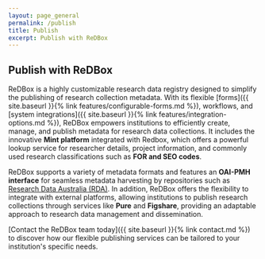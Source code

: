 ```yaml
---
layout: page_general
permalink: /publish
title: Publish
excerpt: Publish with ReDBox
---
```


## Publish with ReDBox

ReDBox is a highly customizable research data registry designed to simplify the publishing of research collection
metadata.
With its flexible
[forms]({{ site.baseurl }}{% link features/configurable-forms.md %}),
workflows, and
[system integrations]({{ site.baseurl }}{% link features/integration-options.md %}),
ReDBox empowers institutions to efficiently create, manage, and publish metadata for research data collections.
It includes the innovative **Mint platform** integrated with Redbox, which offers a powerful lookup service
for researcher details, project information, and commonly used research classifications such as **FOR and SEO codes**.

ReDBox supports a variety of metadata formats and features an **OAI-PMH interface** for seamless metadata harvesting
by repositories such as
[Research Data Australia (RDA)](https://researchdata.edu.au/).
In addition, ReDBox offers the flexibility to integrate with external platforms, allowing institutions to
publish research collections through services like **Pure** and **Figshare**, providing an adaptable approach to
research data management and dissemination.

[Contact the ReDBox team today]({{ site.baseurl }}{% link contact.md %})
to discover how our flexible publishing services can be tailored to your institution's specific needs.
